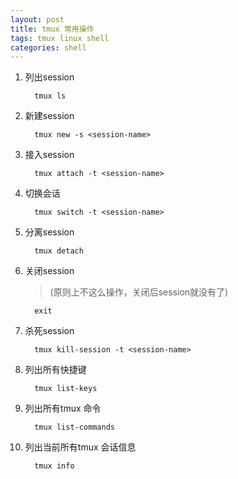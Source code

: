 ```yaml
---
layout: post
title: tmux 常用操作
tags: tmux linux shell
categories: shell
---
```


1. 列出session
    ```shell
      tmux ls
    ```
1. 新建session
    ```shell
      tmux new -s <session-name>
    ```
1. 接入session
    ```shell
      tmux attach -t <session-name>
    ```
1. 切换会话
    ```shell
      tmux switch -t <session-name>
    ```
1. 分离session
    ```shell
      tmux detach
    ```
1. 关闭session
    > (原则上不这么操作，关闭后session就没有了)
    ```shell
      exit
    ```
1. 杀死session
    ```shell
      tmux kill-session -t <session-name>
    ```
1. 列出所有快捷键
    ```shell
      tmux list-keys
    ```
1. 列出所有tmux 命令
    ```shell
      tmux list-commands
    ```
1. 列出当前所有tmux 会话信息
    ```shell
      tmux info
    ```